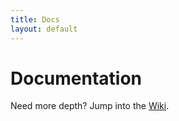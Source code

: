 ```yaml
---
title: Docs
layout: default
---
```


# Documentation

Need more depth? Jump into the [Wiki](https://github.com/fcontrepois/finops-toolkit/wiki).